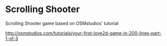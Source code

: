 # Scrolling Shooter

Scrolling Shooter game based on OSMstudios' tutorial

http://osmstudios.com/tutorials/your-first-love2d-game-in-200-lines-part-1-of-3